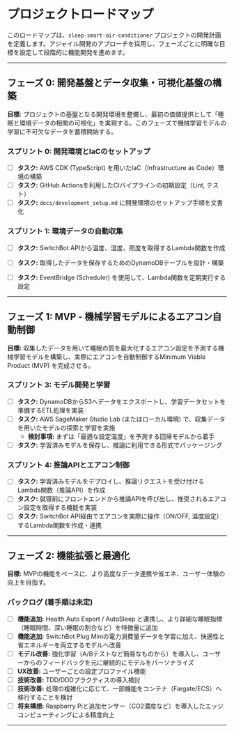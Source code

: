 # プロジェクトロードマップ

このロードマップは、`sleep-smart-air-conditioner` プロジェクトの開発計画を定義します。アジャイル開発のアプローチを採用し、フェーズごとに明確な目標を設定して段階的に機能開発を進めます。

---

## フェーズ 0: 開発基盤とデータ収集・可視化基盤の構築

**目標:** プロジェクトの基盤となる開発環境を整備し、最初の価値提供として「睡眠と環境データの相関の可視化」を実現する。このフェーズで機械学習モデルの学習に不可欠なデータを蓄積開始する。

### スプリント 0: 開発環境とIaCのセットアップ
- [ ] **タスク:** AWS CDK (TypeScript) を用いたIaC（Infrastructure as Code）環境の構築
- [ ] **タスク:** GitHub Actionsを利用したCIパイプラインの初期設定（Lint, テスト）
- [ ] **タスク:** `docs/development_setup.md` に開発環境のセットアップ手順を文書化

### スプリント 1: 環境データの自動収集
- [ ] **タスク:** SwitchBot APIから温度、湿度、照度を取得するLambda関数を作成
- [ ] **タスク:** 取得したデータを保存するためのDynamoDBテーブルを設計・構築
- [ ] **タスク:** EventBridge (Scheduler) を使用して、Lambda関数を定期実行する設定


---

## フェーズ 1: MVP - 機械学習モデルによるエアコン自動制御

**目標:** 収集したデータを用いて睡眠の質を最大化するエアコン設定を予測する機械学習モデルを構築し、実際にエアコンを自動制御するMinimum Viable Product (MVP) を完成させる。

### スプリント 3: モデル開発と学習
- [ ] **タスク:** DynamoDBからS3へデータをエクスポートし、学習データセットを準備するETL処理を実装
- [ ] **タスク:** AWS SageMaker Studio Lab (またはローカル環境) で、収集データを用いたモデルの探索と学習を実施
    - **検討事項:** まずは「最適な設定温度」を予測する回帰モデルから着手
- [ ] **タスク:** 学習済みモデルを保存し、推論に利用できる形式でパッケージング

### スプリント 4: 推論APIとエアコン制御
- [ ] **タスク:** 学習済みモデルをデプロイし、推論リクエストを受け付けるLambda関数（推論API）を作成
- [ ] **タスク:** 就寝前にフロントエンドから推論APIを呼び出し、推奨されるエアコン設定を取得する機能を実装
- [ ] **タスク:** SwitchBot API経由でエアコンを実際に操作（ON/OFF, 温度設定）するLambda関数を作成・連携

---

## フェーズ 2: 機能拡張と最適化

**目標:** MVPの機能をベースに、より高度なデータ連携や省エネ、ユーザー体験の向上を目指す。

### バックログ (着手順は未定)
- [ ] **機能追加:** Health Auto Export / AutoSleep と連携し、より詳細な睡眠指標（睡眠時間、深い睡眠の割合など）を特徴量に追加
- [ ] **機能追加:** SwitchBot Plug Miniの電力消費量データを学習に加え、快適性と省エネルギーを両立するモデルへ改善
- [ ] **モデル改善:** 強化学習（A/Bテストなど簡易なものから）を導入し、ユーザーからのフィードバックを元に継続的にモデルをパーソナライズ
- [ ] **UX改善:** ユーザーごとの設定プロファイル機能
- [ ] **技術改善:** TDD/DDDプラクティスの導入検討
- [ ] **技術改善:** 処理の複雑化に応じて、一部機能をコンテナ（Fargate/ECS）へ移行することを検討
- [ ] **将来構想:** Raspberry Piと追加センサー（CO2濃度など）を導入したエッジコンピューティングによる精度向上

---